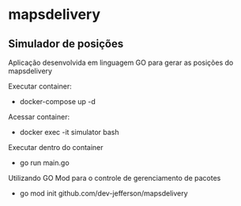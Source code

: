 # mapsdelivery

## Simulador de posições

Aplicação desenvolvida em linguagem GO para gerar as posições do mapsdelivery


Executar container:
- docker-compose up -d

Acessar container:
- docker exec -it simulator bash

Executar dentro do container
- go run main.go

Utilizando GO Mod para o controle de gerenciamento de pacotes 
- go mod init github.com/dev-jefferson/mapsdelivery
